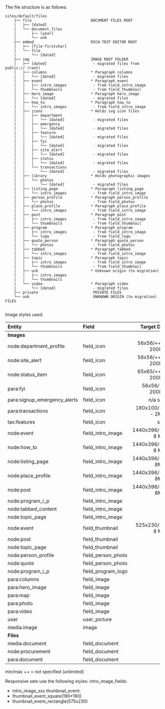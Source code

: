 The file structure is as follows:
```
sites/default/files
    ├── file                           DOCUMENT FILES ROOT
    |   ├── [dated]
    |   └── document_files
    |       ├── [year]
    |       └── unk
    ├── embed                          RICH-TEXT EDITOR ROOT
    |   ├── [file-firstchar]
    |   └── file
    |       └── [dated]
    ├── img                            IMAGE ROOT FOLDER
    |   ├── [dated]                     - migrated files from public:// (root)
    |   ├── columns                    * Paragraph columns 
    |   |   └── [dated]                 - migrated files
    |   ├── event                      * Paragraph event
    |   |   ├── intro_images            - from field_intro_image
    |   |   └── thumbnails              - from field_thumbnail
    |   ├── hero_image                 * Paragraph hero_image 
    |   |   └── [dated]                 - migrated files
    |   ├── how_to                     * Paragraph how_to 
    |   |   └── intro_images            - from field_intro_image
    |   ├── icons                      * Holds svg icon files 
    |   |   ├── department              
    |   |   |   └── [dated]             - migrated files
    |   |   ├── emergency                  
    |   |   |   └── [dated]             - migrated files
    |   |   ├── feature                  
    |   |   |   └── [dated]             - migrated files
    |   |   ├── fyi                      
    |   |   |   └── [dated]             - migrated files
    |   |   ├── site_alert                   
    |   |   |   └── [dated]             - migrated files
    |   |   ├── status                   
    |   |   |   └── [dated]             - migrated files
    |   |   └── transactions             
    |   |       └── [dated]             - migrated files
    |   ├── library                    * Holds photographic images 
    |   |   └── photos                   
    |   |       └── [dated]             - migrated files
    |   ├── listing_page               * Paragraph listing_page 
    |   |   └── intro_images            - from field_intro_image
    |   ├── person_profile             * Paragraph person_profile
    |   |   └── photos                  - from field_photos
    |   ├── place_profile              * Paragraph place_profile
    |   |   └── intro_images            - from field_intro_image
    |   ├── post                       * Paragraph post
    |   |   ├── intro_images            - from field_intro_image
    |   |   └── thumbnails              - from field_thumbnail
    |   ├── program                    * Paragraph program
    |   |   ├── intro_images            - from field_intro_image
    |   |   └── logo                    - from field_logo
    |   ├── quote_person               * Paragraph quote_person
    |   |   └── photos                  - from field_photos
    |   ├── tabbed                     * Paragraph tabbed
    |   |   └── intro_images            - from field_intro_image
    |   ├── topic                      * Paragraph topic
    |   |   ├── intro_images            - from field_intro_image
    |   |   └── thumbnails              - from field_thumbnail
    |   ├── unk                        * Unknown origin (to migration)
    |   |   ├── intro_images            
    |   |   └── thumbnails              
    |   └── video                      * Paragraph video
    |       └── [dated]                 - migrated files
    ├── private                         PRIVATE FILES
    └── unk                             UNKNOWN ORIGIN (to migration) FILES
    
```     
Image styles used:

   
|Entity | Field | Target Def | Style |   
|:-----|:-----|-----:|:-----|
| **Images** |
| node:department_profile | field_icon | 56x56/++ - 200KB | square_icon_56px |
| node:site_alert | field_icon | 56x56/++ - 200KB | square_icon_56px |
| node:status_item | field_icon | 65x65/++ - 200KB | square_icon_65px |
| para:fyi | field_icon | 56x56/++ 200KB | square_icon_56px |
| para:signup_emergency_alerts | field_icon | n/a svg  | n/a svg |
| para:transactions | field_icon | 180x100/++ - 2MB  | transaction_icon_180x100 |
| tax:features | field_icon | svg  | square_icon_56px |
| node:event | field_intro_image | 1440x396/++ 8 MB | Resp: intro_image_fields |
| node:how_to | field_intro_image | 1440x396/++ 8 MB  | Resp: intro_image_fields |
| node:listing_page | field_intro_image | 1440x396/++ 8MB  | Resp: intro_image_fields |
| node:place_profile | field_intro_image | 1440x396/++ 8MB  | Resp: intro_image_fields |
| node:post | field_intro_image | 1440x396/++ 8MB | Resp: intro_image_fields |
| node:program_i_p | field_intro_image |   |  |
| node:tabbed_content | field_intro_image |   |  |
| node:topic_page | field_intro_image |   |  |
| node:event | field_thumbnail | 525x230/++ 8 MB | Resp: thumbnail_event |
| node:post | field_thumbnail |   |  |
| node:topic_page | field_thumbnail |   |  |
| node:person_profile | field_person_photo |   |  |
| node:quote | field_person_photo |   |  |
| node:program_i_p | field_program_logo |   |  |
| para:columns | field_image |   |  |
| para:hero_image | field_image |   |  |
| para:map | field_image |   |  |
| para:photo | field_image |   |  |
| para:video | field_image |   |  |
| user | user_picture |   |  |
| media.image | image |   |  |
| **Files** |
| media.document | field_document |   |  |
| node:procurement | field_document |   |  |
| para:document | field_document |   |  |

min/max
++ = not specified (unlimited)

Responsive sets use the following styles:
intro_image_fields:
- intro_image_xxx
thumbnail_event:
- thumbnail_event_square(190*190)
- thumbnail_event_rectangle(575x230)